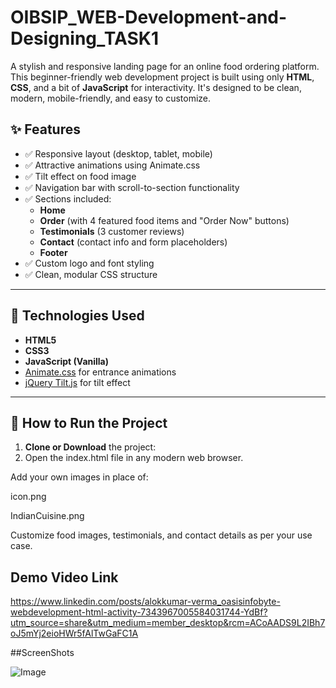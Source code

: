 # OIBSIP_WEB-Development-and-Designing_TASK1
A stylish and responsive landing page for an online food ordering platform. This beginner-friendly web development project is built using only **HTML**, **CSS**, and a bit of **JavaScript** for interactivity. It's designed to be clean, modern, mobile-friendly, and easy to customize.


## ✨ Features

- ✅ Responsive layout (desktop, tablet, mobile)
- ✅ Attractive animations using Animate.css
- ✅ Tilt effect on food image
- ✅ Navigation bar with scroll-to-section functionality
- ✅ Sections included:  
  - **Home**  
  - **Order** (with 4 featured food items and "Order Now" buttons)  
  - **Testimonials** (3 customer reviews)  
  - **Contact** (contact info and form placeholders)  
  - **Footer**
- ✅ Custom logo and font styling
- ✅ Clean, modular CSS structure

---

## 🔧 Technologies Used

- **HTML5**  
- **CSS3**  
- **JavaScript (Vanilla)**  
- [Animate.css](https://animate.style/) for entrance animations  
- [jQuery Tilt.js](https://gijsroge.github.io/tilt.js/) for tilt effect  

---



## 🚀 How to Run the Project

1. **Clone or Download** the project:
2. Open the index.html file in any modern web browser.

Add your own images in place of:

icon.png

IndianCuisine.png

Customize food images, testimonials, and contact details as per your use case.

## Demo Video Link

https://www.linkedin.com/posts/alokkumar-verma_oasisinfobyte-webdevelopment-html-activity-7343967005584031744-YdBf?utm_source=share&utm_medium=member_desktop&rcm=ACoAADS9L2IBh7oJ5mYj2eioHWr5fAlTwGaFC1A

##ScreenShots

![Image](https://github.com/user-attachments/assets/259f8909-41f8-4c22-b95e-621cc93a383d)

